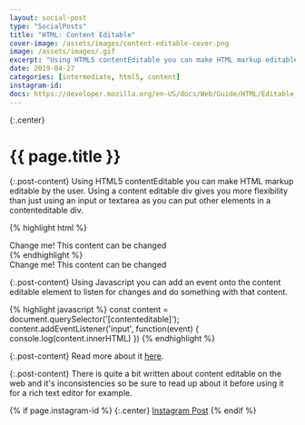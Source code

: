 ```yaml
---
layout: social-post
type: "SocialPosts"
title: "HTML: Content Editable"
cover-image: /assets/images/content-editable-cover.png
image: /assets/images/.gif
excerpt: "Using HTML5 contentEditable you can make HTML markup editable by the user."
date: 2019-04-27
categories: [intermediate, html5, content]
instagram-id: 
docs: https://developer.mozilla.org/en-US/docs/Web/Guide/HTML/Editable_content
---
```

{:.center}
# {{ page.title }}

{:.post-content}
Using HTML5 contentEditable you can make HTML markup editable by the user. 
Using a content editable div gives you more flexibility than just using an 
input or textarea as you can put other elements in a contenteditable div. 

{% highlight html %}
<div contentEditable="true">Change me! This content can be changed</div>
{% endhighlight %}

<div contentEditable="true">Change me! This content can be changed</div>

{:.post-content}
Using Javascript you can add an event onto the content editable element
to listen for changes and do something with that content.

{% highlight javascript %}
const content = document.querySelector('[contenteditable]');
content.addEventListener('input', function(event) {
  console.log(content.innerHTML)
})
{% endhighlight %}

{:.post-content}
Read more about it <a href="{{page.docs}}" target="_blank">here</a>.

{:.post-content}
There is quite a bit written about content editable on the web and it's inconsistencies
so be sure to read up about it before using it for a rich text editor for example.

{% if page.instagram-id %}
{:.center}
<a class="insta-link" href="https://www.instagram.com/p/{{page.instagram-id}}" target="_blank">Instagram Post</a>
{% endif %}
